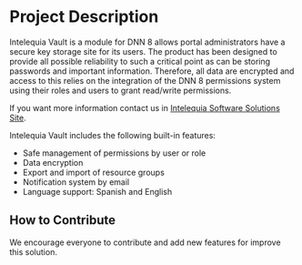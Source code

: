 
Project Description
===================
Intelequia Vault is a module for DNN 8 allows portal administrators have a secure key storage site for its users. The product has been designed to provide all possible reliability to such a critical point as can be storing passwords and important information. Therefore, all data are encrypted and access to this relies on the integration of the DNN 8 permissions system  using their roles and users to grant read/write permissions.

If you want more information contact us in [Intelequia Software Solutions Site](https://intelequia.com/Company/Contact).

Intelequia Vault includes the following built-in features:

* Safe management of permissions by user or role
* Data encryption
* Export and import of resource groups
* Notification system by email
* Language support: Spanish and English



How to Contribute
-----------------
We encourage everyone to contribute and add new features for improve this solution.
